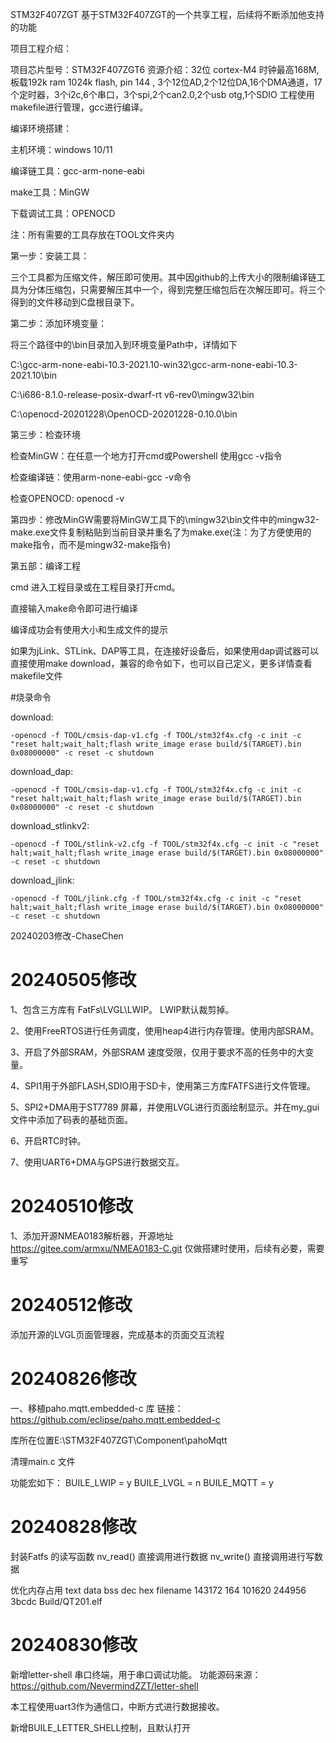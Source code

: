 STM32F407ZGT
基于STM32F407ZGT的一个共享工程，后续将不断添加他支持的功能


项目工程介绍：

项目芯片型号：STM32F407ZGT6
资源介绍：32位 cortex-M4  时钟最高168M, 板载192k ram  1024k flash, pin 144 , 3个12位AD,2个12位DA,16个DMA通道，17个定时器，3个i2c,6个串口，3个spi,2个can2.0,2个usb otg,1个SDIO
工程使用makefile进行管理，gcc进行编译。


编译环境搭建：

主机环境：windows 10/11

编译链工具：gcc-arm-none-eabi

make工具：MinGW

下载调试工具：OPENOCD

注：所有需要的工具存放在TOOL文件夹内

第一步：安装工具：

三个工具都为压缩文件，解压即可使用。其中因github的上传大小的限制编译链工具为分体压缩包，只需要解压其中一个，得到完整压缩包后在次解压即可。将三个得到的文件移动到C盘根目录下。

第二步：添加环境变量：

将三个路径中的\bin目录加入到环境变量Path中，详情如下

C:\gcc-arm-none-eabi-10.3-2021.10-win32\gcc-arm-none-eabi-10.3-2021.10\bin

C:\i686-8.1.0-release-posix-dwarf-rt v6-rev0\mingw32\bin

C:\openocd-20201228\OpenOCD-20201228-0.10.0\bin




第三步：检查环境

检查MinGW：在任意一个地方打开cmd或Powershell 使用gcc -v指令

检查编译链：使用arm-none-eabi-gcc -v命令

检查OPENOCD: openocd -v


第四步：修改MinGW需要将MinGW工具下的\mingw32\bin文件中的mingw32-make.exe文件复制粘贴到当前目录并重名了为make.exe(注：为了方便使用的make指令，而不是mingw32-make指令)


第五部：编译工程

cmd 进入工程目录或在工程目录打开cmd。

直接输入make命令即可进行编译

编译成功会有使用大小和生成文件的提示


如果为jLink、STLink、DAP等工具，在连接好设备后，如果使用dap调试器可以直接使用make download，兼容的命令如下，也可以自己定义，更多详情查看makefile文件

#烧录命令

download:

	-openocd -f TOOL/cmsis-dap-v1.cfg -f TOOL/stm32f4x.cfg -c init -c "reset halt;wait_halt;flash write_image erase build/$(TARGET).bin 0x08000000" -c reset -c shutdown
 
download_dap:

	-openocd -f TOOL/cmsis-dap-v1.cfg -f TOOL/stm32f4x.cfg -c init -c "reset halt;wait_halt;flash write_image erase build/$(TARGET).bin 0x08000000" -c reset -c shutdown
 
download_stlinkv2:

	-openocd -f TOOL/stlink-v2.cfg -f TOOL/stm32f4x.cfg -c init -c "reset halt;wait_halt;flash write_image erase build/$(TARGET).bin 0x08000000" -c reset -c shutdown
 
download_jlink:

	-openocd -f TOOL/jlink.cfg -f TOOL/stm32f4x.cfg -c init -c "reset halt;wait_halt;flash write_image erase build/$(TARGET).bin 0x08000000" -c reset -c shutdown
 

20240203修改-ChaseChen




# 20240505修改

1、包含三方库有 FatFs\LVGL\LWIP。 LWIP默认裁剪掉。

2、使用FreeRTOS进行任务调度，使用heap4进行内存管理。使用内部SRAM。

3、开启了外部SRAM，外部SRAM 速度受限，仅用于要求不高的任务中的大变量。

4、SPI1用于外部FLASH,SDIO用于SD卡，使用第三方库FATFS进行文件管理。

5、SPI2+DMA用于ST7789 屏幕，并使用LVGL进行页面绘制显示。并在my_gui文件中添加了码表的基础页面。

6、开启RTC时钟。

7、使用UART6+DMA与GPS进行数据交互。


# 20240510修改
1、添加开源NMEA0183解析器，开源地址 https://gitee.com/armxu/NMEA0183-C.git  仅做搭建时使用，后续有必要，需要重写

# 20240512修改
添加开源的LVGL页面管理器，完成基本的页面交互流程

# 20240826修改
一、移植paho.mqtt.embedded-c 库
链接：https://github.com/eclipse/paho.mqtt.embedded-c

库所在位置E:\STM32F407ZGT\Component\pahoMqtt

清理main.c 文件

功能宏如下：
BUILE_LWIP = y
BUILE_LVGL = n
BUILE_MQTT = y


# 20240828修改

封装Fatfs 的读写函数
nv_read() 直接调用进行数据
nv_write() 直接调用进行写数据

优化内存占用
   text    data     bss     dec     hex filename
 143172     164  101620  244956   3bcdc Build/QT201.elf


# 20240830修改

新增letter-shell 串口终端，用于串口调试功能。
功能源码来源：https://github.com/NevermindZZT/letter-shell

本工程使用uart3作为通信口，中断方式进行数据接收。

新增BUILE_LETTER_SHELL控制，且默认打开

